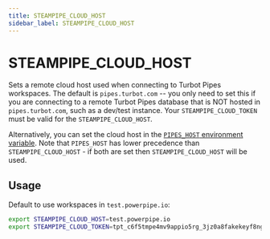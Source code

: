 ```yaml
---
title: STEAMPIPE_CLOUD_HOST
sidebar_label: STEAMPIPE_CLOUD_HOST
---
```


# STEAMPIPE_CLOUD_HOST
Sets a remote cloud host used when connecting to Turbot Pipes workspaces.  The default is `pipes.turbot.com` -- you only need to set this if you are connecting to a remote Turbot Pipes database that is NOT hosted in `pipes.turbot.com`, such as a dev/test instance.  Your `STEAMPIPE_CLOUD_TOKEN` must be valid for the `STEAMPIPE_CLOUD_HOST`.

Alternatively, you can set the cloud host in the [`PIPES_HOST` environment variable](/docs/reference/env-vars/pipes_host). Note that `PIPES_HOST` has lower precedence than `STEAMPIPE_CLOUD_HOST` - if both are set then `STEAMPIPE_CLOUD_HOST` will be used.

## Usage 
Default to use workspaces in `test.powerpipe.io`:

```bash
export STEAMPIPE_CLOUD_HOST=test.powerpipe.io
export STEAMPIPE_CLOUD_TOKEN=tpt_c6f5tmpe4mv9appio5rg_3jz0a8fakekeyf8ng72qr646
```